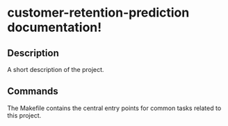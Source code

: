 # customer-retention-prediction documentation!

## Description

A short description of the project.

## Commands

The Makefile contains the central entry points for common tasks related to this project.

